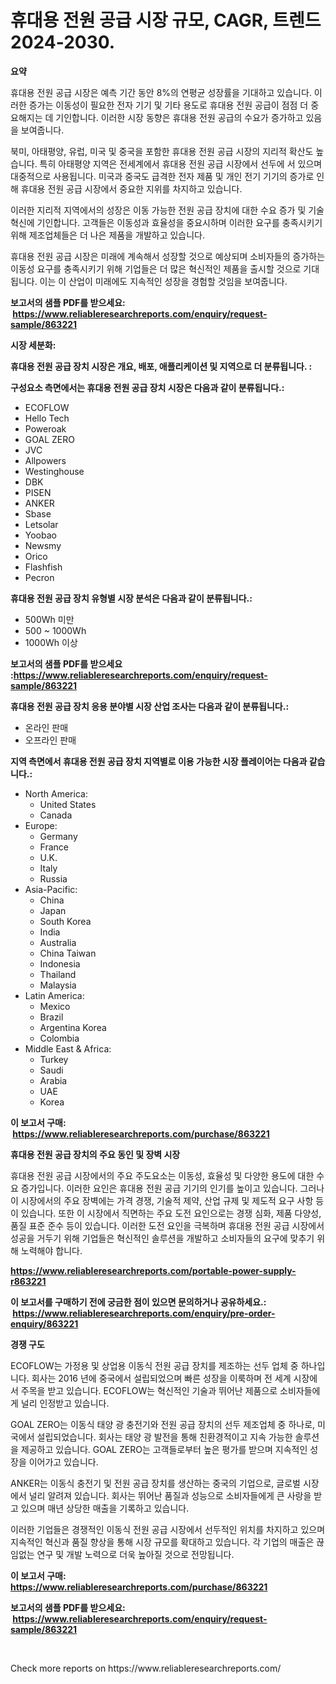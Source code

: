 <p><h1>휴대용 전원 공급 시장 규모, CAGR, 트렌드 2024-2030.</h1></p><p><strong>요약</strong></p>
<p><p>휴대용 전원 공급 시장은 예측 기간 동안 8%의 연평균 성장률을 기대하고 있습니다. 이러한 증가는 이동성이 필요한 전자 기기 및 기타 용도로 휴대용 전원 공급이 점점 더 중요해지는 데 기인합니다. 이러한 시장 동향은 휴대용 전원 공급의 수요가 증가하고 있음을 보여줍니다.</p><p>북미, 아태평양, 유럽, 미국 및 중국을 포함한 휴대용 전원 공급 시장의 지리적 확산도 높습니다. 특히 아태평양 지역은 전세계에서 휴대용 전원 공급 시장에서 선두에 서 있으며 대중적으로 사용됩니다. 미국과 중국도 급격한 전자 제품 및 개인 전기 기기의 증가로 인해 휴대용 전원 공급 시장에서 중요한 지위를 차지하고 있습니다.</p><p>이러한 지리적 지역에서의 성장은 이동 가능한 전원 공급 장치에 대한 수요 증가 및 기술 혁신에 기인합니다. 고객들은 이동성과 효율성을 중요시하며 이러한 요구를 충족시키기 위해 제조업체들은 더 나은 제품을 개발하고 있습니다.</p><p>휴대용 전원 공급 시장은 미래에 계속해서 성장할 것으로 예상되며 소비자들의 증가하는 이동성 요구를 충족시키기 위해 기업들은 더 많은 혁신적인 제품을 출시할 것으로 기대됩니다. 이는 이 산업이 미래에도 지속적인 성장을 경험할 것임을 보여줍니다.</p></p>
<p><strong>보고서의 샘플 PDF를 받으세요: &nbsp;<a href="https://www.reliableresearchreports.com/enquiry/request-sample/863221">https://www.reliableresearchreports.com/enquiry/request-sample/863221</a></strong></p>
<p><strong>시장 세분화:</strong></p>
<p><strong> 휴대용 전원 공급 장치 시장은 개요, 배포, 애플리케이션 및 지역으로 더 분류됩니다. :</strong></p>
<p><strong>구성요소 측면에서는 휴대용 전원 공급 장치 시장은 다음과 같이 분류됩니다.:</strong></p>
<p><ul><li>ECOFLOW</li><li>Hello Tech</li><li>Poweroak</li><li>GOAL ZERO</li><li>JVC</li><li>Allpowers</li><li>Westinghouse</li><li>DBK</li><li>PISEN</li><li>ANKER</li><li>Sbase</li><li>Letsolar</li><li>Yoobao</li><li>Newsmy</li><li>Orico</li><li>Flashfish</li><li>Pecron</li></ul></p>
<p><strong> 휴대용 전원 공급 장치 유형별 시장 분석은 다음과 같이 분류됩니다.:</strong></p>
<p><ul><li>500Wh 미만</li><li>500 ~ 1000Wh</li><li>1000Wh 이상</li></ul></p>
<p><strong>보고서의 샘플 PDF를 받으세요 :<a href="https://www.reliableresearchreports.com/enquiry/request-sample/863221">https://www.reliableresearchreports.com/enquiry/request-sample/863221</a></strong></p>
<p><strong> 휴대용 전원 공급 장치 응용 분야별 시장 산업 조사는 다음과 같이 분류됩니다.:</strong></p>
<p><ul><li>온라인 판매</li><li>오프라인 판매</li></ul></p>
<p><strong>지역 측면에서 휴대용 전원 공급 장치 지역별로 이용 가능한 시장 플레이어는 다음과 같습니다.:</strong></p>
<p><ul>
    <li>
        North America:
        <ul>
            <li>United States</li>
            <li>Canada</li>
        </ul>
    </li>
    <li>
        Europe:
        <ul>
            <li>Germany</li>
            <li>France</li>
            <li>U.K.</li>
            <li>Italy</li>
            <li>Russia</li>
        </ul>
    </li>
    <li>
        Asia-Pacific:
        <ul>
            <li>China</li>
            <li>Japan</li>
            <li>South Korea</li>
            <li>India</li>
            <li>Australia</li>
            <li>China Taiwan</li>
            <li>Indonesia</li>
            <li>Thailand</li>
            <li>Malaysia</li>
        </ul>
    </li>
    <li>
        Latin America:
        <ul>
            <li>Mexico</li>
            <li>Brazil</li>
            <li>Argentina Korea</li>
            <li>Colombia</li>
        </ul>
    </li>
    <li>
        Middle East & Africa:
        <ul>
            <li>Turkey</li>
            <li>Saudi</li>
            <li>Arabia</li>
            <li>UAE</li>
            <li>Korea</li>
        </ul>
    </li>
    </ul></p>
<p><strong>이 보고서 구매: &nbsp;<a href="https://www.reliableresearchreports.com/purchase/863221">https://www.reliableresearchreports.com/purchase/863221</a></strong></p>
<p><strong>휴대용 전원 공급 장치의 주요 동인 및 장벽 시장</strong></p>
<p><p>휴대용 전원 공급 시장에서의 주요 주도요소는 이동성, 효율성 및 다양한 용도에 대한 수요 증가입니다. 이러한 요인은 휴대용 전원 공급 기기의 인기를 높이고 있습니다. 그러나 이 시장에서의 주요 장벽에는 가격 경쟁, 기술적 제약, 산업 규제 및 제도적 요구 사항 등이 있습니다. 또한 이 시장에서 직면하는 주요 도전 요인으로는 경쟁 심화, 제품 다양성, 품질 표준 준수 등이 있습니다. 이러한 도전 요인을 극복하며 휴대용 전원 공급 시장에서 성공을 거두기 위해 기업들은 혁신적인 솔루션을 개발하고 소비자들의 요구에 맞추기 위해 노력해야 합니다.</p></p>
<p><strong><a href="https://www.reliableresearchreports.com/portable-power-supply-r863221">https://www.reliableresearchreports.com/portable-power-supply-r863221</a></strong></p>
<p><strong>이 보고서를 구매하기 전에 궁금한 점이 있으면 문의하거나 공유하세요.: &nbsp;<a href="https://www.reliableresearchreports.com/enquiry/pre-order-enquiry/863221">https://www.reliableresearchreports.com/enquiry/pre-order-enquiry/863221</a></strong></p>
<p><strong>경쟁 구도</strong></p>
<p><p>ECOFLOW는 가정용 및 상업용 이동식 전원 공급 장치를 제조하는 선두 업체 중 하나입니다. 회사는 2016 년에 중국에서 설립되었으며 빠른 성장을 이룩하며 전 세계 시장에서 주목을 받고 있습니다. ECOFLOW는 혁신적인 기술과 뛰어난 제품으로 소비자들에게 널리 인정받고 있습니다.</p><p>GOAL ZERO는 이동식 태양 광 충전기와 전원 공급 장치의 선두 제조업체 중 하나로, 미국에서 설립되었습니다. 회사는 태양 광 발전을 통해 친환경적이고 지속 가능한 솔루션을 제공하고 있습니다. GOAL ZERO는 고객들로부터 높은 평가를 받으며 지속적인 성장을 이어가고 있습니다.</p><p>ANKER는 이동식 충전기 및 전원 공급 장치를 생산하는 중국의 기업으로, 글로벌 시장에서 널리 알려져 있습니다. 회사는 뛰어난 품질과 성능으로 소비자들에게 큰 사랑을 받고 있으며 매년 상당한 매출을 기록하고 있습니다.</p><p>이러한 기업들은 경쟁적인 이동식 전원 공급 시장에서 선두적인 위치를 차지하고 있으며 지속적인 혁신과 품질 향상을 통해 시장 규모를 확대하고 있습니다. 각 기업의 매출은 끊임없는 연구 및 개발 노력으로 더욱 높아질 것으로 전망됩니다.</p></p>
<p><strong>이 보고서 구매: &nbsp; <a href="https://www.reliableresearchreports.com/purchase/863221">https://www.reliableresearchreports.com/purchase/863221</a></strong></p>
<p><strong>보고서의 샘플 PDF를 받으세요: &nbsp;<a href="https://www.reliableresearchreports.com/enquiry/request-sample/863221">https://www.reliableresearchreports.com/enquiry/request-sample/863221</a></strong><strong></strong></p>
<p>&nbsp;</p>
<p>Check more reports on https://www.reliableresearchreports.com/</p>